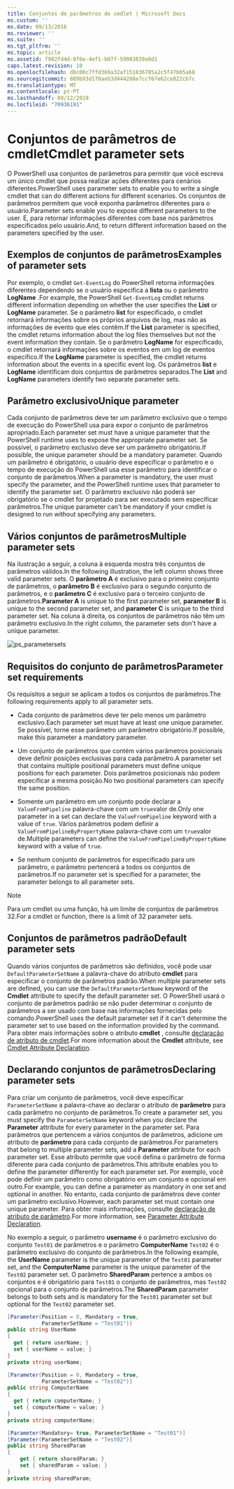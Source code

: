 ```yaml
---
title: Conjuntos de parâmetros de cmdlet | Microsoft Docs
ms.custom: ''
ms.date: 09/13/2016
ms.reviewer: ''
ms.suite: ''
ms.tgt_pltfrm: ''
ms.topic: article
ms.assetid: f902fd4d-8f6e-4ef1-b07f-59983039a0d1
caps.latest.revision: 10
ms.openlocfilehash: d8c00c7ffd369a32af151836785a2c5f47b05a68
ms.sourcegitcommit: 889b93d170aeb3d444288e7ccf67e62ce822cb7c
ms.translationtype: MT
ms.contentlocale: pt-PT
ms.lasthandoff: 09/12/2019
ms.locfileid: "70936191"
---
```

# <a name="cmdlet-parameter-sets"></a><span data-ttu-id="9867a-102">Conjuntos de parâmetros de cmdlet</span><span class="sxs-lookup"><span data-stu-id="9867a-102">Cmdlet parameter sets</span></span>

<span data-ttu-id="9867a-103">O PowerShell usa conjuntos de parâmetros para permitir que você escreva um único cmdlet que possa realizar ações diferentes para cenários diferentes.</span><span class="sxs-lookup"><span data-stu-id="9867a-103">PowerShell uses parameter sets to enable you to write a single cmdlet that can do different actions for different scenarios.</span></span> <span data-ttu-id="9867a-104">Os conjuntos de parâmetros permitem que você exponha parâmetros diferentes para o usuário.</span><span class="sxs-lookup"><span data-stu-id="9867a-104">Parameter sets enable you to expose different parameters to the user.</span></span> <span data-ttu-id="9867a-105">E, para retornar informações diferentes com base nos parâmetros especificados pelo usuário.</span><span class="sxs-lookup"><span data-stu-id="9867a-105">And, to return different information based on the parameters specified by the user.</span></span>

## <a name="examples-of-parameter-sets"></a><span data-ttu-id="9867a-106">Exemplos de conjuntos de parâmetros</span><span class="sxs-lookup"><span data-stu-id="9867a-106">Examples of parameter sets</span></span>

<span data-ttu-id="9867a-107">Por exemplo, o cmdlet `Get-EventLog` do PowerShell retorna informações diferentes dependendo se o usuário especifica a **lista** ou o parâmetro **LogName** .</span><span class="sxs-lookup"><span data-stu-id="9867a-107">For example, the PowerShell `Get-EventLog` cmdlet returns different information depending on whether the user specifies the **List** or **LogName** parameter.</span></span> <span data-ttu-id="9867a-108">Se o parâmetro **list** for especificado, o cmdlet retornará informações sobre os próprios arquivos de log, mas não as informações de evento que eles contêm.</span><span class="sxs-lookup"><span data-stu-id="9867a-108">If the **List** parameter is specified, the cmdlet returns information about the log files themselves but not the event information they contain.</span></span> <span data-ttu-id="9867a-109">Se o parâmetro **LogName** for especificado, o cmdlet retornará informações sobre os eventos em um log de eventos específico.</span><span class="sxs-lookup"><span data-stu-id="9867a-109">If the **LogName** parameter is specified, the cmdlet returns information about the events in a specific event log.</span></span> <span data-ttu-id="9867a-110">Os parâmetros **list** e **LogName** identificam dois conjuntos de parâmetros separados.</span><span class="sxs-lookup"><span data-stu-id="9867a-110">The **List** and **LogName** parameters identify two separate parameter sets.</span></span>

## <a name="unique-parameter"></a><span data-ttu-id="9867a-111">Parâmetro exclusivo</span><span class="sxs-lookup"><span data-stu-id="9867a-111">Unique parameter</span></span>

<span data-ttu-id="9867a-112">Cada conjunto de parâmetros deve ter um parâmetro exclusivo que o tempo de execução do PowerShell usa para expor o conjunto de parâmetros apropriado.</span><span class="sxs-lookup"><span data-stu-id="9867a-112">Each parameter set must have a unique parameter that the PowerShell runtime uses to expose the appropriate parameter set.</span></span> <span data-ttu-id="9867a-113">Se possível, o parâmetro exclusivo deve ser um parâmetro obrigatório.</span><span class="sxs-lookup"><span data-stu-id="9867a-113">If possible, the unique parameter should be a mandatory parameter.</span></span> <span data-ttu-id="9867a-114">Quando um parâmetro é obrigatório, o usuário deve especificar o parâmetro e o tempo de execução do PowerShell usa esse parâmetro para identificar o conjunto de parâmetros.</span><span class="sxs-lookup"><span data-stu-id="9867a-114">When a parameter is mandatory, the user must specify the parameter, and the PowerShell runtime uses that parameter to identify the parameter set.</span></span> <span data-ttu-id="9867a-115">O parâmetro exclusivo não poderá ser obrigatório se o cmdlet for projetado para ser executado sem especificar parâmetros.</span><span class="sxs-lookup"><span data-stu-id="9867a-115">The unique parameter can't be mandatory if your cmdlet is designed to run without specifying any parameters.</span></span>

## <a name="multiple-parameter-sets"></a><span data-ttu-id="9867a-116">Vários conjuntos de parâmetros</span><span class="sxs-lookup"><span data-stu-id="9867a-116">Multiple parameter sets</span></span>

<span data-ttu-id="9867a-117">Na ilustração a seguir, a coluna à esquerda mostra três conjuntos de parâmetros válidos.</span><span class="sxs-lookup"><span data-stu-id="9867a-117">In the following illustration, the left column shows three valid parameter sets.</span></span> <span data-ttu-id="9867a-118">O **parâmetro A** é exclusivo para o primeiro conjunto de parâmetros, o **parâmetro B** é exclusivo para o segundo conjunto de parâmetros, e o **parâmetro C** é exclusivo para o terceiro conjunto de parâmetros.</span><span class="sxs-lookup"><span data-stu-id="9867a-118">**Parameter A** is unique to the first parameter set, **parameter B** is unique to the second parameter set, and **parameter C** is unique to the third parameter set.</span></span> <span data-ttu-id="9867a-119">Na coluna à direita, os conjuntos de parâmetros não têm um parâmetro exclusivo.</span><span class="sxs-lookup"><span data-stu-id="9867a-119">In the right column, the parameter sets don't have a unique parameter.</span></span>

![ps_parametersets](../media/ps-parametersets.gif)

## <a name="parameter-set-requirements"></a><span data-ttu-id="9867a-121">Requisitos do conjunto de parâmetros</span><span class="sxs-lookup"><span data-stu-id="9867a-121">Parameter set requirements</span></span>

<span data-ttu-id="9867a-122">Os requisitos a seguir se aplicam a todos os conjuntos de parâmetros.</span><span class="sxs-lookup"><span data-stu-id="9867a-122">The following requirements apply to all parameter sets.</span></span>

- <span data-ttu-id="9867a-123">Cada conjunto de parâmetros deve ter pelo menos um parâmetro exclusivo.</span><span class="sxs-lookup"><span data-stu-id="9867a-123">Each parameter set must have at least one unique parameter.</span></span> <span data-ttu-id="9867a-124">Se possível, torne esse parâmetro um parâmetro obrigatório.</span><span class="sxs-lookup"><span data-stu-id="9867a-124">If possible, make this parameter a mandatory parameter.</span></span>

- <span data-ttu-id="9867a-125">Um conjunto de parâmetros que contém vários parâmetros posicionais deve definir posições exclusivas para cada parâmetro.</span><span class="sxs-lookup"><span data-stu-id="9867a-125">A parameter set that contains multiple positional parameters must define unique positions for each parameter.</span></span> <span data-ttu-id="9867a-126">Dois parâmetros posicionais não podem especificar a mesma posição.</span><span class="sxs-lookup"><span data-stu-id="9867a-126">No two positional parameters can specify the same position.</span></span>

- <span data-ttu-id="9867a-127">Somente um parâmetro em um conjunto pode declarar a `ValueFromPipeline` palavra-chave com um `true`valor de.</span><span class="sxs-lookup"><span data-stu-id="9867a-127">Only one parameter in a set can declare the `ValueFromPipeline` keyword with a value of `true`.</span></span>
  <span data-ttu-id="9867a-128">Vários parâmetros podem definir a `ValueFromPipelineByPropertyName` palavra-chave com um `true`valor de.</span><span class="sxs-lookup"><span data-stu-id="9867a-128">Multiple parameters can define the `ValueFromPipelineByPropertyName` keyword with a value of `true`.</span></span>

- <span data-ttu-id="9867a-129">Se nenhum conjunto de parâmetros for especificado para um parâmetro, o parâmetro pertencerá a todos os conjuntos de parâmetros.</span><span class="sxs-lookup"><span data-stu-id="9867a-129">If no parameter set is specified for a parameter, the parameter belongs to all parameter sets.</span></span>

> [!NOTE]
> <span data-ttu-id="9867a-130">Para um cmdlet ou uma função, há um limite de conjuntos de parâmetros 32.</span><span class="sxs-lookup"><span data-stu-id="9867a-130">For a cmdlet or function, there is a limit of 32 parameter sets.</span></span>

## <a name="default-parameter-sets"></a><span data-ttu-id="9867a-131">Conjuntos de parâmetros padrão</span><span class="sxs-lookup"><span data-stu-id="9867a-131">Default parameter sets</span></span>

<span data-ttu-id="9867a-132">Quando vários conjuntos de parâmetros são definidos, você pode usar `DefaultParameterSetName` a palavra-chave do atributo **cmdlet** para especificar o conjunto de parâmetros padrão.</span><span class="sxs-lookup"><span data-stu-id="9867a-132">When multiple parameter sets are defined, you can use the `DefaultParameterSetName` keyword of the **Cmdlet** attribute to specify the default parameter set.</span></span> <span data-ttu-id="9867a-133">O PowerShell usará o conjunto de parâmetros padrão se não puder determinar o conjunto de parâmetros a ser usado com base nas informações fornecidas pelo comando.</span><span class="sxs-lookup"><span data-stu-id="9867a-133">PowerShell uses the default parameter set if it can't determine the parameter set to use based on the information provided by the command.</span></span> <span data-ttu-id="9867a-134">Para obter mais informações sobre o atributo **cmdlet** , consulte [declaração de atributo de cmdlet](./cmdlet-attribute-declaration.md).</span><span class="sxs-lookup"><span data-stu-id="9867a-134">For more information about the **Cmdlet** attribute, see [Cmdlet Attribute Declaration](./cmdlet-attribute-declaration.md).</span></span>

## <a name="declaring-parameter-sets"></a><span data-ttu-id="9867a-135">Declarando conjuntos de parâmetros</span><span class="sxs-lookup"><span data-stu-id="9867a-135">Declaring parameter sets</span></span>

<span data-ttu-id="9867a-136">Para criar um conjunto de parâmetros, você deve especificar `ParameterSetName` a palavra-chave ao declarar o atributo de **parâmetro** para cada parâmetro no conjunto de parâmetros.</span><span class="sxs-lookup"><span data-stu-id="9867a-136">To create a parameter set, you must specify the `ParameterSetName` keyword when you declare the **Parameter** attribute for every parameter in the parameter set.</span></span> <span data-ttu-id="9867a-137">Para parâmetros que pertencem a vários conjuntos de parâmetros, adicione um atributo de **parâmetro** para cada conjunto de parâmetros.</span><span class="sxs-lookup"><span data-stu-id="9867a-137">For parameters that belong to multiple parameter sets, add a **Parameter** attribute for each parameter set.</span></span> <span data-ttu-id="9867a-138">Esse atributo permite que você defina o parâmetro de forma diferente para cada conjunto de parâmetros.</span><span class="sxs-lookup"><span data-stu-id="9867a-138">This attribute enables you to define the parameter differently for each parameter set.</span></span> <span data-ttu-id="9867a-139">Por exemplo, você pode definir um parâmetro como obrigatório em um conjunto e opcional em outro.</span><span class="sxs-lookup"><span data-stu-id="9867a-139">For example, you can define a parameter as mandatory in one set and optional in another.</span></span> <span data-ttu-id="9867a-140">No entanto, cada conjunto de parâmetros deve conter um parâmetro exclusivo.</span><span class="sxs-lookup"><span data-stu-id="9867a-140">However, each parameter set must contain one unique parameter.</span></span> <span data-ttu-id="9867a-141">Para obter mais informações, consulte [declaração de atributo de parâmetro](parameter-attribute-declaration.md).</span><span class="sxs-lookup"><span data-stu-id="9867a-141">For more information, see [Parameter Attribute Declaration](parameter-attribute-declaration.md).</span></span>

<span data-ttu-id="9867a-142">No exemplo a seguir, o parâmetro **username** é o parâmetro exclusivo do conjunto `Test01` de parâmetros e o parâmetro **ComputerName** `Test02` é o parâmetro exclusivo do conjunto de parâmetros.</span><span class="sxs-lookup"><span data-stu-id="9867a-142">In the following example, the **UserName** parameter is the unique parameter of the `Test01` parameter set, and the **ComputerName** parameter is the unique parameter of the `Test02` parameter set.</span></span> <span data-ttu-id="9867a-143">O parâmetro **SharedParam** pertence a ambos os conjuntos e é obrigatório para `Test01` o conjunto de parâmetros, mas `Test02` opcional para o conjunto de parâmetros.</span><span class="sxs-lookup"><span data-stu-id="9867a-143">The **SharedParam** parameter belongs to both sets and is mandatory for the `Test01` parameter set but optional for the `Test02` parameter set.</span></span>

```csharp
[Parameter(Position = 0, Mandatory = true,
           ParameterSetName = "Test01")]
public string UserName
{
  get { return userName; }
  set { userName = value; }
}
private string userName;

[Parameter(Position = 0, Mandatory = true,
           ParameterSetName = "Test02")]
public string ComputerName
{
  get { return computerName; }
  set { computerName = value; }
}
private string computerName;

[Parameter(Mandatory= true, ParameterSetName = "Test01")]
[Parameter(ParameterSetName = "Test02")]
public string SharedParam
{
    get { return sharedParam; }
    set { sharedParam = value; }
}
private string sharedParam;
```

